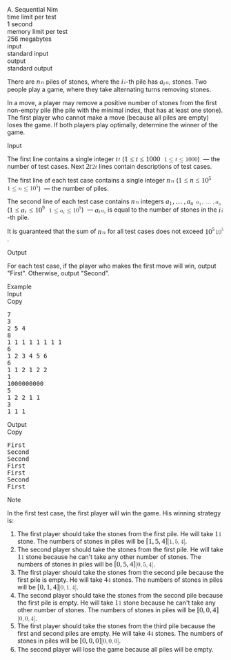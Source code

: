 <div class="header"><div class="title">A. Sequential Nim</div><div class="time-limit"><div class="property-title">time limit per test</div>1 second</div><div class="memory-limit"><div class="property-title">memory limit per test</div>256 megabytes</div><div class="input-file"><div class="property-title">input</div>standard input</div><div class="output-file"><div class="property-title">output</div>standard output</div></div><div><p>There are <span class="MathJax_Preview" style="color: inherit; --darkreader-inline-color: inherit;" data-darkreader-inline-color=""></span><span class="MathJax" id="MathJax-Element-1-Frame" tabindex="0" style="position: relative;" data-mathml="<math xmlns=&quot;http://www.w3.org/1998/Math/MathML&quot;><mi>n</mi></math>" role="presentation"><nobr aria-hidden="true"><span class="math" id="MathJax-Span-1" style="width: 0.723em; display: inline-block;"><span style="display: inline-block; position: relative; width: 0.6em; height: 0px; font-size: 119%;"><span style="position: absolute; clip: rect(1.599em, 1000.58em, 2.412em, -1000em); top: -2.221em; left: 0em;"><span class="mrow" id="MathJax-Span-2"><span class="mi" id="MathJax-Span-3" style="font-family: MathJax_Math; font-style: italic;">n</span></span><span style="display: inline-block; width: 0px; height: 2.221em;"></span></span></span><span style="display: inline-block; overflow: hidden; vertical-align: -0.085em; border-left: 0px solid; width: 0px; height: 0.682em; --darkreader-inline-border-left: currentcolor;" data-darkreader-inline-border-left=""></span></span></nobr><span class="MJX_Assistive_MathML" role="presentation"><math xmlns="http://www.w3.org/1998/Math/MathML"><mi>n</mi></math></span></span><script type="math/tex" id="MathJax-Element-1">n</script> piles of stones, where the <span class="MathJax_Preview" style="color: inherit; --darkreader-inline-color: inherit;" data-darkreader-inline-color=""></span><span class="MathJax" id="MathJax-Element-2-Frame" tabindex="0" style="position: relative;" data-mathml="<math xmlns=&quot;http://www.w3.org/1998/Math/MathML&quot;><mi>i</mi></math>" role="presentation"><nobr aria-hidden="true"><span class="math" id="MathJax-Span-4" style="width: 0.423em; display: inline-block;"><span style="display: inline-block; position: relative; width: 0.36em; height: 0px; font-size: 119%;"><span style="position: absolute; clip: rect(1.38em, 1000.32em, 2.412em, -1000em); top: -2.221em; left: 0em;"><span class="mrow" id="MathJax-Span-5"><span class="mi" id="MathJax-Span-6" style="font-family: MathJax_Math; font-style: italic;">i</span></span><span style="display: inline-block; width: 0px; height: 2.221em;"></span></span></span><span style="display: inline-block; overflow: hidden; vertical-align: -0.085em; border-left: 0px solid; width: 0px; height: 0.943em; --darkreader-inline-border-left: currentcolor;" data-darkreader-inline-border-left=""></span></span></nobr><span class="MJX_Assistive_MathML" role="presentation"><math xmlns="http://www.w3.org/1998/Math/MathML"><mi>i</mi></math></span></span><script type="math/tex" id="MathJax-Element-2">i</script>-th pile has <span class="MathJax_Preview" style="color: inherit; --darkreader-inline-color: inherit;" data-darkreader-inline-color=""></span><span class="MathJax" id="MathJax-Element-3-Frame" tabindex="0" style="position: relative;" data-mathml="<math xmlns=&quot;http://www.w3.org/1998/Math/MathML&quot;><msub><mi>a</mi><mi>i</mi></msub></math>" role="presentation"><nobr aria-hidden="true"><span class="math" id="MathJax-Span-7" style="width: 1.023em; display: inline-block;"><span style="display: inline-block; position: relative; width: 0.84em; height: 0px; font-size: 119%;"><span style="position: absolute; clip: rect(1.6em, 1000.84em, 2.559em, -1000em); top: -2.221em; left: 0em;"><span class="mrow" id="MathJax-Span-8"><span class="msubsup" id="MathJax-Span-9"><span style="display: inline-block; position: relative; width: 0.848em; height: 0px;"><span style="position: absolute; clip: rect(3.401em, 1000.51em, 4.212em, -1000em); top: -4.022em; left: 0em;"><span class="mi" id="MathJax-Span-10" style="font-family: MathJax_Math; font-style: italic;">a</span><span style="display: inline-block; width: 0px; height: 4.022em;"></span></span><span style="position: absolute; top: -3.872em; left: 0.529em;"><span class="mi" id="MathJax-Span-11" style="font-size: 70.7%; font-family: MathJax_Math; font-style: italic;">i</span><span style="display: inline-block; width: 0px; height: 4.022em;"></span></span></span></span></span><span style="display: inline-block; width: 0px; height: 2.221em;"></span></span></span><span style="display: inline-block; overflow: hidden; vertical-align: -0.259em; border-left: 0px solid; width: 0px; height: 0.855em; --darkreader-inline-border-left: currentcolor;" data-darkreader-inline-border-left=""></span></span></nobr><span class="MJX_Assistive_MathML" role="presentation"><math xmlns="http://www.w3.org/1998/Math/MathML"><msub><mi>a</mi><mi>i</mi></msub></math></span></span><script type="math/tex" id="MathJax-Element-3">a_i</script> stones. Two people play a game, where they take alternating turns removing stones.</p><p>In a move, a player may remove a positive number of stones from the <span class="tex-font-style-bf">first non-empty pile</span> (the pile with the minimal index, that has at least one stone). The first player who cannot make a move (because all piles are empty) loses the game. If both players play optimally, determine the winner of the game.</p></div><div class="input-specification"><div class="section-title">Input</div><p>The first line contains a single integer <span class="MathJax_Preview" style="color: inherit; --darkreader-inline-color: inherit;" data-darkreader-inline-color=""></span><span class="MathJax" id="MathJax-Element-4-Frame" tabindex="0" style="position: relative;" data-mathml="<math xmlns=&quot;http://www.w3.org/1998/Math/MathML&quot;><mi>t</mi></math>" role="presentation"><nobr aria-hidden="true"><span class="math" id="MathJax-Span-12" style="width: 0.423em; display: inline-block;"><span style="display: inline-block; position: relative; width: 0.36em; height: 0px; font-size: 119%;"><span style="position: absolute; clip: rect(1.415em, 1000.33em, 2.412em, -1000em); top: -2.221em; left: 0em;"><span class="mrow" id="MathJax-Span-13"><span class="mi" id="MathJax-Span-14" style="font-family: MathJax_Math; font-style: italic;">t</span></span><span style="display: inline-block; width: 0px; height: 2.221em;"></span></span></span><span style="display: inline-block; overflow: hidden; vertical-align: -0.085em; border-left: 0px solid; width: 0px; height: 0.901em; --darkreader-inline-border-left: currentcolor;" data-darkreader-inline-border-left=""></span></span></nobr><span class="MJX_Assistive_MathML" role="presentation"><math xmlns="http://www.w3.org/1998/Math/MathML"><mi>t</mi></math></span></span><script type="math/tex" id="MathJax-Element-4">t</script> (<span class="MathJax_Preview" style="color: inherit; --darkreader-inline-color: inherit;" data-darkreader-inline-color=""></span><span class="MathJax" id="MathJax-Element-5-Frame" tabindex="0" style="position: relative;" data-mathml="<math xmlns=&quot;http://www.w3.org/1998/Math/MathML&quot;><mn>1</mn><mo>&amp;#x2264;</mo><mi>t</mi><mo>&amp;#x2264;</mo><mn>1000</mn></math>" role="presentation"><nobr aria-hidden="true"><span class="math" id="MathJax-Span-15" style="width: 6.606em; display: inline-block;"><span style="display: inline-block; position: relative; width: 5.522em; height: 0px; font-size: 119%;"><span style="position: absolute; clip: rect(1.435em, 1005.48em, 2.599em, -1000em); top: -2.281em; left: 0em;"><span class="mrow" id="MathJax-Span-16"><span class="mn" id="MathJax-Span-17" style="font-family: MathJax_Main;">1</span><span class="mo" id="MathJax-Span-18" style="font-family: MathJax_Main; padding-left: 0.278em;">≤</span><span class="mi" id="MathJax-Span-19" style="font-family: MathJax_Math; font-style: italic; padding-left: 0.278em;">t</span><span class="mo" id="MathJax-Span-20" style="font-family: MathJax_Main; padding-left: 0.278em;">≤</span><span class="mn" id="MathJax-Span-21" style="font-family: MathJax_Main; padding-left: 0.278em;">1000</span></span><span style="display: inline-block; width: 0px; height: 2.281em;"></span></span></span><span style="display: inline-block; overflow: hidden; vertical-align: -0.236em; border-left: 0px solid; width: 0px; height: 1.1em; --darkreader-inline-border-left: currentcolor;" data-darkreader-inline-border-left=""></span></span></nobr><span class="MJX_Assistive_MathML" role="presentation"><math xmlns="http://www.w3.org/1998/Math/MathML"><mn>1</mn><mo>≤</mo><mi>t</mi><mo>≤</mo><mn>1000</mn></math></span></span><script type="math/tex" id="MathJax-Element-5">1\le t\le 1000</script>) &nbsp;— the number of test cases. Next <span class="MathJax_Preview" style="color: inherit; --darkreader-inline-color: inherit;" data-darkreader-inline-color=""></span><span class="MathJax" id="MathJax-Element-6-Frame" tabindex="0" style="position: relative;" data-mathml="<math xmlns=&quot;http://www.w3.org/1998/Math/MathML&quot;><mn>2</mn><mi>t</mi></math>" role="presentation"><nobr aria-hidden="true"><span class="math" id="MathJax-Span-22" style="width: 1.023em; display: inline-block;"><span style="display: inline-block; position: relative; width: 0.84em; height: 0px; font-size: 119%;"><span style="position: absolute; clip: rect(1.435em, 1000.81em, 2.472em, -1000em); top: -2.281em; left: 0em;"><span class="mrow" id="MathJax-Span-23"><span class="mn" id="MathJax-Span-24" style="font-family: MathJax_Main;">2</span><span class="mi" id="MathJax-Span-25" style="font-family: MathJax_Math; font-style: italic;">t</span></span><span style="display: inline-block; width: 0px; height: 2.281em;"></span></span></span><span style="display: inline-block; overflow: hidden; vertical-align: -0.085em; border-left: 0px solid; width: 0px; height: 0.948em; --darkreader-inline-border-left: currentcolor;" data-darkreader-inline-border-left=""></span></span></nobr><span class="MJX_Assistive_MathML" role="presentation"><math xmlns="http://www.w3.org/1998/Math/MathML"><mn>2</mn><mi>t</mi></math></span></span><script type="math/tex" id="MathJax-Element-6">2t</script> lines contain descriptions of test cases.</p><p>The first line of each test case contains a single integer <span class="MathJax_Preview" style="color: inherit; --darkreader-inline-color: inherit;" data-darkreader-inline-color=""></span><span class="MathJax" id="MathJax-Element-7-Frame" tabindex="0" style="position: relative;" data-mathml="<math xmlns=&quot;http://www.w3.org/1998/Math/MathML&quot;><mi>n</mi></math>" role="presentation"><nobr aria-hidden="true"><span class="math" id="MathJax-Span-26" style="width: 0.723em; display: inline-block;"><span style="display: inline-block; position: relative; width: 0.6em; height: 0px; font-size: 119%;"><span style="position: absolute; clip: rect(1.599em, 1000.58em, 2.412em, -1000em); top: -2.221em; left: 0em;"><span class="mrow" id="MathJax-Span-27"><span class="mi" id="MathJax-Span-28" style="font-family: MathJax_Math; font-style: italic;">n</span></span><span style="display: inline-block; width: 0px; height: 2.221em;"></span></span></span><span style="display: inline-block; overflow: hidden; vertical-align: -0.085em; border-left: 0px solid; width: 0px; height: 0.682em; --darkreader-inline-border-left: currentcolor;" data-darkreader-inline-border-left=""></span></span></nobr><span class="MJX_Assistive_MathML" role="presentation"><math xmlns="http://www.w3.org/1998/Math/MathML"><mi>n</mi></math></span></span><script type="math/tex" id="MathJax-Element-7">n</script> (<span class="MathJax_Preview" style="color: inherit; --darkreader-inline-color: inherit;" data-darkreader-inline-color=""></span><span class="MathJax" id="MathJax-Element-8-Frame" tabindex="0" style="position: relative;" data-mathml="<math xmlns=&quot;http://www.w3.org/1998/Math/MathML&quot;><mn>1</mn><mo>&amp;#x2264;</mo><mi>n</mi><mo>&amp;#x2264;</mo><msup><mn>10</mn><mn>5</mn></msup></math>" role="presentation"><nobr aria-hidden="true"><span class="math" id="MathJax-Span-29" style="width: 6.245em; display: inline-block;"><span style="display: inline-block; position: relative; width: 5.222em; height: 0px; font-size: 119%;"><span style="position: absolute; clip: rect(1.237em, 1005.22em, 2.599em, -1000em); top: -2.281em; left: 0em;"><span class="mrow" id="MathJax-Span-30"><span class="mn" id="MathJax-Span-31" style="font-family: MathJax_Main;">1</span><span class="mo" id="MathJax-Span-32" style="font-family: MathJax_Main; padding-left: 0.278em;">≤</span><span class="mi" id="MathJax-Span-33" style="font-family: MathJax_Math; font-style: italic; padding-left: 0.278em;">n</span><span class="mo" id="MathJax-Span-34" style="font-family: MathJax_Main; padding-left: 0.278em;">≤</span><span class="msubsup" id="MathJax-Span-35" style="padding-left: 0.278em;"><span style="display: inline-block; position: relative; width: 1.429em; height: 0px;"><span style="position: absolute; clip: rect(3.176em, 1000.96em, 4.224em, -1000em); top: -4.022em; left: 0em;"><span class="mn" id="MathJax-Span-36" style="font-family: MathJax_Main;">10</span><span style="display: inline-block; width: 0px; height: 4.022em;"></span></span><span style="position: absolute; top: -4.415em; left: 1em;"><span class="mn" id="MathJax-Span-37" style="font-size: 70.7%; font-family: MathJax_Main;">5</span><span style="display: inline-block; width: 0px; height: 4.022em;"></span></span></span></span></span><span style="display: inline-block; width: 0px; height: 2.281em;"></span></span></span><span style="display: inline-block; overflow: hidden; vertical-align: -0.236em; border-left: 0px solid; width: 0px; height: 1.335em; --darkreader-inline-border-left: currentcolor;" data-darkreader-inline-border-left=""></span></span></nobr><span class="MJX_Assistive_MathML" role="presentation"><math xmlns="http://www.w3.org/1998/Math/MathML"><mn>1</mn><mo>≤</mo><mi>n</mi><mo>≤</mo><msup><mn>10</mn><mn>5</mn></msup></math></span></span><script type="math/tex" id="MathJax-Element-8">1\le n\le 10^5</script>) &nbsp;— the number of piles.</p><p>The second line of each test case contains <span class="MathJax_Preview" style="color: inherit; --darkreader-inline-color: inherit;" data-darkreader-inline-color=""></span><span class="MathJax" id="MathJax-Element-9-Frame" tabindex="0" style="position: relative;" data-mathml="<math xmlns=&quot;http://www.w3.org/1998/Math/MathML&quot;><mi>n</mi></math>" role="presentation"><nobr aria-hidden="true"><span class="math" id="MathJax-Span-38" style="width: 0.723em; display: inline-block;"><span style="display: inline-block; position: relative; width: 0.6em; height: 0px; font-size: 119%;"><span style="position: absolute; clip: rect(1.599em, 1000.58em, 2.412em, -1000em); top: -2.221em; left: 0em;"><span class="mrow" id="MathJax-Span-39"><span class="mi" id="MathJax-Span-40" style="font-family: MathJax_Math; font-style: italic;">n</span></span><span style="display: inline-block; width: 0px; height: 2.221em;"></span></span></span><span style="display: inline-block; overflow: hidden; vertical-align: -0.085em; border-left: 0px solid; width: 0px; height: 0.682em; --darkreader-inline-border-left: currentcolor;" data-darkreader-inline-border-left=""></span></span></nobr><span class="MJX_Assistive_MathML" role="presentation"><math xmlns="http://www.w3.org/1998/Math/MathML"><mi>n</mi></math></span></span><script type="math/tex" id="MathJax-Element-9">n</script> integers <span class="MathJax_Preview" style="color: inherit; --darkreader-inline-color: inherit;" data-darkreader-inline-color=""></span><span class="MathJax" id="MathJax-Element-10-Frame" tabindex="0" style="position: relative;" data-mathml="<math xmlns=&quot;http://www.w3.org/1998/Math/MathML&quot;><msub><mi>a</mi><mn>1</mn></msub><mo>,</mo><mo>&amp;#x2026;</mo><mo>,</mo><msub><mi>a</mi><mi>n</mi></msub></math>" role="presentation"><nobr aria-hidden="true"><span class="math" id="MathJax-Span-41" style="width: 5.045em; display: inline-block;"><span style="display: inline-block; position: relative; width: 4.202em; height: 0px; font-size: 119%;"><span style="position: absolute; clip: rect(1.66em, 1004.2em, 2.655em, -1000em); top: -2.281em; left: 0em;"><span class="mrow" id="MathJax-Span-42"><span class="msubsup" id="MathJax-Span-43"><span style="display: inline-block; position: relative; width: 0.958em; height: 0px;"><span style="position: absolute; clip: rect(3.401em, 1000.51em, 4.212em, -1000em); top: -4.022em; left: 0em;"><span class="mi" id="MathJax-Span-44" style="font-family: MathJax_Math; font-style: italic;">a</span><span style="display: inline-block; width: 0px; height: 4.022em;"></span></span><span style="position: absolute; top: -3.872em; left: 0.529em;"><span class="mn" id="MathJax-Span-45" style="font-size: 70.7%; font-family: MathJax_Main;">1</span><span style="display: inline-block; width: 0px; height: 4.022em;"></span></span></span></span><span class="mo" id="MathJax-Span-46" style="font-family: MathJax_Main;">,</span><span class="mo" id="MathJax-Span-47" style="font-family: MathJax_Main; padding-left: 0.167em;">…</span><span class="mo" id="MathJax-Span-48" style="font-family: MathJax_Main; padding-left: 0.167em;">,</span><span class="msubsup" id="MathJax-Span-49" style="padding-left: 0.167em;"><span style="display: inline-block; position: relative; width: 1.028em; height: 0px;"><span style="position: absolute; clip: rect(3.401em, 1000.51em, 4.212em, -1000em); top: -4.022em; left: 0em;"><span class="mi" id="MathJax-Span-50" style="font-family: MathJax_Math; font-style: italic;">a</span><span style="display: inline-block; width: 0px; height: 4.022em;"></span></span><span style="position: absolute; top: -3.872em; left: 0.529em;"><span class="mi" id="MathJax-Span-51" style="font-size: 70.7%; font-family: MathJax_Math; font-style: italic;">n</span><span style="display: inline-block; width: 0px; height: 4.022em;"></span></span></span></span></span><span style="display: inline-block; width: 0px; height: 2.281em;"></span></span></span><span style="display: inline-block; overflow: hidden; vertical-align: -0.302em; border-left: 0px solid; width: 0px; height: 0.899em; --darkreader-inline-border-left: currentcolor;" data-darkreader-inline-border-left=""></span></span></nobr><span class="MJX_Assistive_MathML" role="presentation"><math xmlns="http://www.w3.org/1998/Math/MathML"><msub><mi>a</mi><mn>1</mn></msub><mo>,</mo><mo>…</mo><mo>,</mo><msub><mi>a</mi><mi>n</mi></msub></math></span></span><script type="math/tex" id="MathJax-Element-10">a_1,\ldots,a_n</script> (<span class="MathJax_Preview" style="color: inherit; --darkreader-inline-color: inherit;" data-darkreader-inline-color=""></span><span class="MathJax" id="MathJax-Element-11-Frame" tabindex="0" style="position: relative;" data-mathml="<math xmlns=&quot;http://www.w3.org/1998/Math/MathML&quot;><mn>1</mn><mo>&amp;#x2264;</mo><msub><mi>a</mi><mi>i</mi></msub><mo>&amp;#x2264;</mo><msup><mn>10</mn><mn>9</mn></msup></math>" role="presentation"><nobr aria-hidden="true"><span class="math" id="MathJax-Span-52" style="width: 6.546em; display: inline-block;"><span style="display: inline-block; position: relative; width: 5.462em; height: 0px; font-size: 119%;"><span style="position: absolute; clip: rect(1.237em, 1005.46em, 2.619em, -1000em); top: -2.281em; left: 0em;"><span class="mrow" id="MathJax-Span-53"><span class="mn" id="MathJax-Span-54" style="font-family: MathJax_Main;">1</span><span class="mo" id="MathJax-Span-55" style="font-family: MathJax_Main; padding-left: 0.278em;">≤</span><span class="msubsup" id="MathJax-Span-56" style="padding-left: 0.278em;"><span style="display: inline-block; position: relative; width: 0.848em; height: 0px;"><span style="position: absolute; clip: rect(3.401em, 1000.51em, 4.212em, -1000em); top: -4.022em; left: 0em;"><span class="mi" id="MathJax-Span-57" style="font-family: MathJax_Math; font-style: italic;">a</span><span style="display: inline-block; width: 0px; height: 4.022em;"></span></span><span style="position: absolute; top: -3.872em; left: 0.529em;"><span class="mi" id="MathJax-Span-58" style="font-size: 70.7%; font-family: MathJax_Math; font-style: italic;">i</span><span style="display: inline-block; width: 0px; height: 4.022em;"></span></span></span></span><span class="mo" id="MathJax-Span-59" style="font-family: MathJax_Main; padding-left: 0.278em;">≤</span><span class="msubsup" id="MathJax-Span-60" style="padding-left: 0.278em;"><span style="display: inline-block; position: relative; width: 1.429em; height: 0px;"><span style="position: absolute; clip: rect(3.176em, 1000.96em, 4.224em, -1000em); top: -4.022em; left: 0em;"><span class="mn" id="MathJax-Span-61" style="font-family: MathJax_Main;">10</span><span style="display: inline-block; width: 0px; height: 4.022em;"></span></span><span style="position: absolute; top: -4.415em; left: 1em;"><span class="mn" id="MathJax-Span-62" style="font-size: 70.7%; font-family: MathJax_Main;">9</span><span style="display: inline-block; width: 0px; height: 4.022em;"></span></span></span></span></span><span style="display: inline-block; width: 0px; height: 2.281em;"></span></span></span><span style="display: inline-block; overflow: hidden; vertical-align: -0.259em; border-left: 0px solid; width: 0px; height: 1.359em; --darkreader-inline-border-left: currentcolor;" data-darkreader-inline-border-left=""></span></span></nobr><span class="MJX_Assistive_MathML" role="presentation"><math xmlns="http://www.w3.org/1998/Math/MathML"><mn>1</mn><mo>≤</mo><msub><mi>a</mi><mi>i</mi></msub><mo>≤</mo><msup><mn>10</mn><mn>9</mn></msup></math></span></span><script type="math/tex" id="MathJax-Element-11">1\le a_i\le 10^9</script>) &nbsp;— <span class="MathJax_Preview" style="color: inherit; --darkreader-inline-color: inherit;" data-darkreader-inline-color=""></span><span class="MathJax" id="MathJax-Element-12-Frame" tabindex="0" style="position: relative;" data-mathml="<math xmlns=&quot;http://www.w3.org/1998/Math/MathML&quot;><msub><mi>a</mi><mi>i</mi></msub></math>" role="presentation"><nobr aria-hidden="true"><span class="math" id="MathJax-Span-63" style="width: 1.023em; display: inline-block;"><span style="display: inline-block; position: relative; width: 0.84em; height: 0px; font-size: 119%;"><span style="position: absolute; clip: rect(1.6em, 1000.84em, 2.559em, -1000em); top: -2.221em; left: 0em;"><span class="mrow" id="MathJax-Span-64"><span class="msubsup" id="MathJax-Span-65"><span style="display: inline-block; position: relative; width: 0.848em; height: 0px;"><span style="position: absolute; clip: rect(3.401em, 1000.51em, 4.212em, -1000em); top: -4.022em; left: 0em;"><span class="mi" id="MathJax-Span-66" style="font-family: MathJax_Math; font-style: italic;">a</span><span style="display: inline-block; width: 0px; height: 4.022em;"></span></span><span style="position: absolute; top: -3.872em; left: 0.529em;"><span class="mi" id="MathJax-Span-67" style="font-size: 70.7%; font-family: MathJax_Math; font-style: italic;">i</span><span style="display: inline-block; width: 0px; height: 4.022em;"></span></span></span></span></span><span style="display: inline-block; width: 0px; height: 2.221em;"></span></span></span><span style="display: inline-block; overflow: hidden; vertical-align: -0.259em; border-left: 0px solid; width: 0px; height: 0.855em; --darkreader-inline-border-left: currentcolor;" data-darkreader-inline-border-left=""></span></span></nobr><span class="MJX_Assistive_MathML" role="presentation"><math xmlns="http://www.w3.org/1998/Math/MathML"><msub><mi>a</mi><mi>i</mi></msub></math></span></span><script type="math/tex" id="MathJax-Element-12">a_i</script> is equal to the number of stones in the <span class="MathJax_Preview" style="color: inherit; --darkreader-inline-color: inherit;" data-darkreader-inline-color=""></span><span class="MathJax" id="MathJax-Element-13-Frame" tabindex="0" style="position: relative;" data-mathml="<math xmlns=&quot;http://www.w3.org/1998/Math/MathML&quot;><mi>i</mi></math>" role="presentation"><nobr aria-hidden="true"><span class="math" id="MathJax-Span-68" style="width: 0.423em; display: inline-block;"><span style="display: inline-block; position: relative; width: 0.36em; height: 0px; font-size: 119%;"><span style="position: absolute; clip: rect(1.38em, 1000.32em, 2.412em, -1000em); top: -2.221em; left: 0em;"><span class="mrow" id="MathJax-Span-69"><span class="mi" id="MathJax-Span-70" style="font-family: MathJax_Math; font-style: italic;">i</span></span><span style="display: inline-block; width: 0px; height: 2.221em;"></span></span></span><span style="display: inline-block; overflow: hidden; vertical-align: -0.085em; border-left: 0px solid; width: 0px; height: 0.943em; --darkreader-inline-border-left: currentcolor;" data-darkreader-inline-border-left=""></span></span></nobr><span class="MJX_Assistive_MathML" role="presentation"><math xmlns="http://www.w3.org/1998/Math/MathML"><mi>i</mi></math></span></span><script type="math/tex" id="MathJax-Element-13">i</script>-th pile.</p><p>It is guaranteed that the sum of <span class="MathJax_Preview" style="color: inherit; --darkreader-inline-color: inherit;" data-darkreader-inline-color=""></span><span class="MathJax" id="MathJax-Element-14-Frame" tabindex="0" style="position: relative;" data-mathml="<math xmlns=&quot;http://www.w3.org/1998/Math/MathML&quot;><mi>n</mi></math>" role="presentation"><nobr aria-hidden="true"><span class="math" id="MathJax-Span-71" style="width: 0.723em; display: inline-block;"><span style="display: inline-block; position: relative; width: 0.6em; height: 0px; font-size: 119%;"><span style="position: absolute; clip: rect(1.599em, 1000.58em, 2.412em, -1000em); top: -2.221em; left: 0em;"><span class="mrow" id="MathJax-Span-72"><span class="mi" id="MathJax-Span-73" style="font-family: MathJax_Math; font-style: italic;">n</span></span><span style="display: inline-block; width: 0px; height: 2.221em;"></span></span></span><span style="display: inline-block; overflow: hidden; vertical-align: -0.085em; border-left: 0px solid; width: 0px; height: 0.682em; --darkreader-inline-border-left: currentcolor;" data-darkreader-inline-border-left=""></span></span></nobr><span class="MJX_Assistive_MathML" role="presentation"><math xmlns="http://www.w3.org/1998/Math/MathML"><mi>n</mi></math></span></span><script type="math/tex" id="MathJax-Element-14">n</script> for all test cases does not exceed <span class="MathJax_Preview" style="color: inherit; --darkreader-inline-color: inherit;" data-darkreader-inline-color=""></span><span class="MathJax" id="MathJax-Element-15-Frame" tabindex="0" style="position: relative;" data-mathml="<math xmlns=&quot;http://www.w3.org/1998/Math/MathML&quot;><msup><mn>10</mn><mn>5</mn></msup></math>" role="presentation"><nobr aria-hidden="true"><span class="math" id="MathJax-Span-74" style="width: 1.744em; display: inline-block;"><span style="display: inline-block; position: relative; width: 1.441em; height: 0px; font-size: 119%;"><span style="position: absolute; clip: rect(1.177em, 1001.44em, 2.423em, -1000em); top: -2.221em; left: 0em;"><span class="mrow" id="MathJax-Span-75"><span class="msubsup" id="MathJax-Span-76"><span style="display: inline-block; position: relative; width: 1.429em; height: 0px;"><span style="position: absolute; clip: rect(3.176em, 1000.96em, 4.224em, -1000em); top: -4.022em; left: 0em;"><span class="mn" id="MathJax-Span-77" style="font-family: MathJax_Main;">10</span><span style="display: inline-block; width: 0px; height: 4.022em;"></span></span><span style="position: absolute; top: -4.415em; left: 1em;"><span class="mn" id="MathJax-Span-78" style="font-size: 70.7%; font-family: MathJax_Main;">5</span><span style="display: inline-block; width: 0px; height: 4.022em;"></span></span></span></span></span><span style="display: inline-block; width: 0px; height: 2.221em;"></span></span></span><span style="display: inline-block; overflow: hidden; vertical-align: -0.098em; border-left: 0px solid; width: 0px; height: 1.197em; --darkreader-inline-border-left: currentcolor;" data-darkreader-inline-border-left=""></span></span></nobr><span class="MJX_Assistive_MathML" role="presentation"><math xmlns="http://www.w3.org/1998/Math/MathML"><msup><mn>10</mn><mn>5</mn></msup></math></span></span><script type="math/tex" id="MathJax-Element-15">10^5</script>.</p></div><div class="output-specification"><div class="section-title">Output</div><p>For each test case, if the player who makes the first move will win, output "<span class="tex-font-style-tt">First</span>". Otherwise, output "<span class="tex-font-style-tt">Second</span>".</p></div><div class="sample-tests"><div class="section-title">Example</div><div class="sample-test"><div class="input"><div class="title">Input<div title="Copy" data-clipboard-target="#id005235388074834493" id="id0026175547500338603" class="input-output-copier">Copy</div></div><pre id="id005235388074834493">7
3
2 5 4
8
1 1 1 1 1 1 1 1
6
1 2 3 4 5 6
6
1 1 2 1 2 2
1
1000000000
5
1 2 2 1 1
3
1 1 1
</pre></div><div class="output"><div class="title">Output<div title="Copy" data-clipboard-target="#id008723041049119064" id="id007948321854751077" class="input-output-copier">Copy</div></div><pre id="id008723041049119064">First
Second
Second
First
First
Second
First
</pre></div></div></div><div class="note"><div class="section-title">Note</div><p>In the first test case, the first player will win the game. His winning strategy is: </p><ol> <li> The first player should take the stones from the first pile. He will take <span class="MathJax_Preview" style="color: inherit; --darkreader-inline-color: inherit;" data-darkreader-inline-color=""></span><span class="MathJax" id="MathJax-Element-16-Frame" tabindex="0" style="position: relative;" data-mathml="<math xmlns=&quot;http://www.w3.org/1998/Math/MathML&quot;><mn>1</mn></math>" role="presentation"><nobr aria-hidden="true"><span class="math" id="MathJax-Span-79" style="width: 0.603em; display: inline-block;"><span style="display: inline-block; position: relative; width: 0.48em; height: 0px; font-size: 119%;"><span style="position: absolute; clip: rect(1.435em, 1000.41em, 2.461em, -1000em); top: -2.281em; left: 0em;"><span class="mrow" id="MathJax-Span-80"><span class="mn" id="MathJax-Span-81" style="font-family: MathJax_Main;">1</span></span><span style="display: inline-block; width: 0px; height: 2.281em;"></span></span></span><span style="display: inline-block; overflow: hidden; vertical-align: -0.071em; border-left: 0px solid; width: 0px; height: 0.935em; --darkreader-inline-border-left: currentcolor;" data-darkreader-inline-border-left=""></span></span></nobr><span class="MJX_Assistive_MathML" role="presentation"><math xmlns="http://www.w3.org/1998/Math/MathML"><mn>1</mn></math></span></span><script type="math/tex" id="MathJax-Element-16">1</script> stone. The numbers of stones in piles will be <span class="MathJax_Preview" style="color: inherit; --darkreader-inline-color: inherit;" data-darkreader-inline-color=""></span><span class="MathJax" id="MathJax-Element-17-Frame" tabindex="0" style="position: relative;" data-mathml="<math xmlns=&quot;http://www.w3.org/1998/Math/MathML&quot;><mo stretchy=&quot;false&quot;>[</mo><mn>1</mn><mo>,</mo><mn>5</mn><mo>,</mo><mn>4</mn><mo stretchy=&quot;false&quot;>]</mo></math>" role="presentation"><nobr aria-hidden="true"><span class="math" id="MathJax-Span-82" style="width: 3.544em; display: inline-block;"><span style="display: inline-block; position: relative; width: 2.941em; height: 0px; font-size: 119%;"><span style="position: absolute; clip: rect(1.351em, 1002.82em, 2.711em, -1000em); top: -2.281em; left: 0em;"><span class="mrow" id="MathJax-Span-83"><span class="mo" id="MathJax-Span-84" style="font-family: MathJax_Main;">[</span><span class="mn" id="MathJax-Span-85" style="font-family: MathJax_Main;">1</span><span class="mo" id="MathJax-Span-86" style="font-family: MathJax_Main;">,</span><span class="mn" id="MathJax-Span-87" style="font-family: MathJax_Main; padding-left: 0.167em;">5</span><span class="mo" id="MathJax-Span-88" style="font-family: MathJax_Main;">,</span><span class="mn" id="MathJax-Span-89" style="font-family: MathJax_Main; padding-left: 0.167em;">4</span><span class="mo" id="MathJax-Span-90" style="font-family: MathJax_Main;">]</span></span><span style="display: inline-block; width: 0px; height: 2.281em;"></span></span></span><span style="display: inline-block; overflow: hidden; vertical-align: -0.369em; border-left: 0px solid; width: 0px; height: 1.333em; --darkreader-inline-border-left: currentcolor;" data-darkreader-inline-border-left=""></span></span></nobr><span class="MJX_Assistive_MathML" role="presentation"><math xmlns="http://www.w3.org/1998/Math/MathML"><mo stretchy="false">[</mo><mn>1</mn><mo>,</mo><mn>5</mn><mo>,</mo><mn>4</mn><mo stretchy="false">]</mo></math></span></span><script type="math/tex" id="MathJax-Element-17">[1, 5, 4]</script>. </li><li> The second player should take the stones from the first pile. He will take <span class="MathJax_Preview" style="color: inherit; --darkreader-inline-color: inherit;" data-darkreader-inline-color=""></span><span class="MathJax" id="MathJax-Element-18-Frame" tabindex="0" style="position: relative;" data-mathml="<math xmlns=&quot;http://www.w3.org/1998/Math/MathML&quot;><mn>1</mn></math>" role="presentation"><nobr aria-hidden="true"><span class="math" id="MathJax-Span-91" style="width: 0.603em; display: inline-block;"><span style="display: inline-block; position: relative; width: 0.48em; height: 0px; font-size: 119%;"><span style="position: absolute; clip: rect(1.435em, 1000.41em, 2.461em, -1000em); top: -2.281em; left: 0em;"><span class="mrow" id="MathJax-Span-92"><span class="mn" id="MathJax-Span-93" style="font-family: MathJax_Main;">1</span></span><span style="display: inline-block; width: 0px; height: 2.281em;"></span></span></span><span style="display: inline-block; overflow: hidden; vertical-align: -0.071em; border-left: 0px solid; width: 0px; height: 0.935em; --darkreader-inline-border-left: currentcolor;" data-darkreader-inline-border-left=""></span></span></nobr><span class="MJX_Assistive_MathML" role="presentation"><math xmlns="http://www.w3.org/1998/Math/MathML"><mn>1</mn></math></span></span><script type="math/tex" id="MathJax-Element-18">1</script> stone because he can't take any other number of stones. The numbers of stones in piles will be <span class="MathJax_Preview" style="color: inherit; --darkreader-inline-color: inherit;" data-darkreader-inline-color=""></span><span class="MathJax" id="MathJax-Element-19-Frame" tabindex="0" style="position: relative;" data-mathml="<math xmlns=&quot;http://www.w3.org/1998/Math/MathML&quot;><mo stretchy=&quot;false&quot;>[</mo><mn>0</mn><mo>,</mo><mn>5</mn><mo>,</mo><mn>4</mn><mo stretchy=&quot;false&quot;>]</mo></math>" role="presentation"><nobr aria-hidden="true"><span class="math" id="MathJax-Span-94" style="width: 3.544em; display: inline-block;"><span style="display: inline-block; position: relative; width: 2.941em; height: 0px; font-size: 119%;"><span style="position: absolute; clip: rect(1.351em, 1002.82em, 2.711em, -1000em); top: -2.281em; left: 0em;"><span class="mrow" id="MathJax-Span-95"><span class="mo" id="MathJax-Span-96" style="font-family: MathJax_Main;">[</span><span class="mn" id="MathJax-Span-97" style="font-family: MathJax_Main;">0</span><span class="mo" id="MathJax-Span-98" style="font-family: MathJax_Main;">,</span><span class="mn" id="MathJax-Span-99" style="font-family: MathJax_Main; padding-left: 0.167em;">5</span><span class="mo" id="MathJax-Span-100" style="font-family: MathJax_Main;">,</span><span class="mn" id="MathJax-Span-101" style="font-family: MathJax_Main; padding-left: 0.167em;">4</span><span class="mo" id="MathJax-Span-102" style="font-family: MathJax_Main;">]</span></span><span style="display: inline-block; width: 0px; height: 2.281em;"></span></span></span><span style="display: inline-block; overflow: hidden; vertical-align: -0.369em; border-left: 0px solid; width: 0px; height: 1.333em; --darkreader-inline-border-left: currentcolor;" data-darkreader-inline-border-left=""></span></span></nobr><span class="MJX_Assistive_MathML" role="presentation"><math xmlns="http://www.w3.org/1998/Math/MathML"><mo stretchy="false">[</mo><mn>0</mn><mo>,</mo><mn>5</mn><mo>,</mo><mn>4</mn><mo stretchy="false">]</mo></math></span></span><script type="math/tex" id="MathJax-Element-19">[0, 5, 4]</script>. </li><li> The first player should take the stones from the second pile because the first pile is empty. He will take <span class="MathJax_Preview" style="color: inherit; --darkreader-inline-color: inherit;" data-darkreader-inline-color=""></span><span class="MathJax" id="MathJax-Element-20-Frame" tabindex="0" style="position: relative;" data-mathml="<math xmlns=&quot;http://www.w3.org/1998/Math/MathML&quot;><mn>4</mn></math>" role="presentation"><nobr aria-hidden="true"><span class="math" id="MathJax-Span-103" style="width: 0.603em; display: inline-block;"><span style="display: inline-block; position: relative; width: 0.48em; height: 0px; font-size: 119%;"><span style="position: absolute; clip: rect(1.424em, 1000.45em, 2.461em, -1000em); top: -2.281em; left: 0em;"><span class="mrow" id="MathJax-Span-104"><span class="mn" id="MathJax-Span-105" style="font-family: MathJax_Main;">4</span></span><span style="display: inline-block; width: 0px; height: 2.281em;"></span></span></span><span style="display: inline-block; overflow: hidden; vertical-align: -0.071em; border-left: 0px solid; width: 0px; height: 0.948em; --darkreader-inline-border-left: currentcolor;" data-darkreader-inline-border-left=""></span></span></nobr><span class="MJX_Assistive_MathML" role="presentation"><math xmlns="http://www.w3.org/1998/Math/MathML"><mn>4</mn></math></span></span><script type="math/tex" id="MathJax-Element-20">4</script> stones. The numbers of stones in piles will be <span class="MathJax_Preview" style="color: inherit; --darkreader-inline-color: inherit;" data-darkreader-inline-color=""></span><span class="MathJax" id="MathJax-Element-21-Frame" tabindex="0" style="position: relative;" data-mathml="<math xmlns=&quot;http://www.w3.org/1998/Math/MathML&quot;><mo stretchy=&quot;false&quot;>[</mo><mn>0</mn><mo>,</mo><mn>1</mn><mo>,</mo><mn>4</mn><mo stretchy=&quot;false&quot;>]</mo></math>" role="presentation"><nobr aria-hidden="true"><span class="math" id="MathJax-Span-106" style="width: 3.544em; display: inline-block;"><span style="display: inline-block; position: relative; width: 2.941em; height: 0px; font-size: 119%;"><span style="position: absolute; clip: rect(1.351em, 1002.82em, 2.711em, -1000em); top: -2.281em; left: 0em;"><span class="mrow" id="MathJax-Span-107"><span class="mo" id="MathJax-Span-108" style="font-family: MathJax_Main;">[</span><span class="mn" id="MathJax-Span-109" style="font-family: MathJax_Main;">0</span><span class="mo" id="MathJax-Span-110" style="font-family: MathJax_Main;">,</span><span class="mn" id="MathJax-Span-111" style="font-family: MathJax_Main; padding-left: 0.167em;">1</span><span class="mo" id="MathJax-Span-112" style="font-family: MathJax_Main;">,</span><span class="mn" id="MathJax-Span-113" style="font-family: MathJax_Main; padding-left: 0.167em;">4</span><span class="mo" id="MathJax-Span-114" style="font-family: MathJax_Main;">]</span></span><span style="display: inline-block; width: 0px; height: 2.281em;"></span></span></span><span style="display: inline-block; overflow: hidden; vertical-align: -0.369em; border-left: 0px solid; width: 0px; height: 1.333em; --darkreader-inline-border-left: currentcolor;" data-darkreader-inline-border-left=""></span></span></nobr><span class="MJX_Assistive_MathML" role="presentation"><math xmlns="http://www.w3.org/1998/Math/MathML"><mo stretchy="false">[</mo><mn>0</mn><mo>,</mo><mn>1</mn><mo>,</mo><mn>4</mn><mo stretchy="false">]</mo></math></span></span><script type="math/tex" id="MathJax-Element-21">[0, 1, 4]</script>. </li><li> The second player should take the stones from the second pile because the first pile is empty. He will take <span class="MathJax_Preview" style="color: inherit; --darkreader-inline-color: inherit;" data-darkreader-inline-color=""></span><span class="MathJax" id="MathJax-Element-22-Frame" tabindex="0" style="position: relative;" data-mathml="<math xmlns=&quot;http://www.w3.org/1998/Math/MathML&quot;><mn>1</mn></math>" role="presentation"><nobr aria-hidden="true"><span class="math" id="MathJax-Span-115" style="width: 0.603em; display: inline-block;"><span style="display: inline-block; position: relative; width: 0.48em; height: 0px; font-size: 119%;"><span style="position: absolute; clip: rect(1.435em, 1000.41em, 2.461em, -1000em); top: -2.281em; left: 0em;"><span class="mrow" id="MathJax-Span-116"><span class="mn" id="MathJax-Span-117" style="font-family: MathJax_Main;">1</span></span><span style="display: inline-block; width: 0px; height: 2.281em;"></span></span></span><span style="display: inline-block; overflow: hidden; vertical-align: -0.071em; border-left: 0px solid; width: 0px; height: 0.935em; --darkreader-inline-border-left: currentcolor;" data-darkreader-inline-border-left=""></span></span></nobr><span class="MJX_Assistive_MathML" role="presentation"><math xmlns="http://www.w3.org/1998/Math/MathML"><mn>1</mn></math></span></span><script type="math/tex" id="MathJax-Element-22">1</script> stone because he can't take any other number of stones. The numbers of stones in piles will be <span class="MathJax_Preview" style="color: inherit; --darkreader-inline-color: inherit;" data-darkreader-inline-color=""></span><span class="MathJax" id="MathJax-Element-23-Frame" tabindex="0" style="position: relative;" data-mathml="<math xmlns=&quot;http://www.w3.org/1998/Math/MathML&quot;><mo stretchy=&quot;false&quot;>[</mo><mn>0</mn><mo>,</mo><mn>0</mn><mo>,</mo><mn>4</mn><mo stretchy=&quot;false&quot;>]</mo></math>" role="presentation"><nobr aria-hidden="true"><span class="math" id="MathJax-Span-118" style="width: 3.544em; display: inline-block;"><span style="display: inline-block; position: relative; width: 2.941em; height: 0px; font-size: 119%;"><span style="position: absolute; clip: rect(1.351em, 1002.82em, 2.711em, -1000em); top: -2.281em; left: 0em;"><span class="mrow" id="MathJax-Span-119"><span class="mo" id="MathJax-Span-120" style="font-family: MathJax_Main;">[</span><span class="mn" id="MathJax-Span-121" style="font-family: MathJax_Main;">0</span><span class="mo" id="MathJax-Span-122" style="font-family: MathJax_Main;">,</span><span class="mn" id="MathJax-Span-123" style="font-family: MathJax_Main; padding-left: 0.167em;">0</span><span class="mo" id="MathJax-Span-124" style="font-family: MathJax_Main;">,</span><span class="mn" id="MathJax-Span-125" style="font-family: MathJax_Main; padding-left: 0.167em;">4</span><span class="mo" id="MathJax-Span-126" style="font-family: MathJax_Main;">]</span></span><span style="display: inline-block; width: 0px; height: 2.281em;"></span></span></span><span style="display: inline-block; overflow: hidden; vertical-align: -0.369em; border-left: 0px solid; width: 0px; height: 1.333em; --darkreader-inline-border-left: currentcolor;" data-darkreader-inline-border-left=""></span></span></nobr><span class="MJX_Assistive_MathML" role="presentation"><math xmlns="http://www.w3.org/1998/Math/MathML"><mo stretchy="false">[</mo><mn>0</mn><mo>,</mo><mn>0</mn><mo>,</mo><mn>4</mn><mo stretchy="false">]</mo></math></span></span><script type="math/tex" id="MathJax-Element-23">[0, 0, 4]</script>. </li><li> The first player should take the stones from the third pile because the first and second piles are empty. He will take <span class="MathJax_Preview" style="color: inherit; --darkreader-inline-color: inherit;" data-darkreader-inline-color=""></span><span class="MathJax" id="MathJax-Element-24-Frame" tabindex="0" style="position: relative;" data-mathml="<math xmlns=&quot;http://www.w3.org/1998/Math/MathML&quot;><mn>4</mn></math>" role="presentation"><nobr aria-hidden="true"><span class="math" id="MathJax-Span-127" style="width: 0.603em; display: inline-block;"><span style="display: inline-block; position: relative; width: 0.48em; height: 0px; font-size: 119%;"><span style="position: absolute; clip: rect(1.424em, 1000.45em, 2.461em, -1000em); top: -2.281em; left: 0em;"><span class="mrow" id="MathJax-Span-128"><span class="mn" id="MathJax-Span-129" style="font-family: MathJax_Main;">4</span></span><span style="display: inline-block; width: 0px; height: 2.281em;"></span></span></span><span style="display: inline-block; overflow: hidden; vertical-align: -0.071em; border-left: 0px solid; width: 0px; height: 0.948em; --darkreader-inline-border-left: currentcolor;" data-darkreader-inline-border-left=""></span></span></nobr><span class="MJX_Assistive_MathML" role="presentation"><math xmlns="http://www.w3.org/1998/Math/MathML"><mn>4</mn></math></span></span><script type="math/tex" id="MathJax-Element-24">4</script> stones. The numbers of stones in piles will be <span class="MathJax_Preview" style="color: inherit; --darkreader-inline-color: inherit;" data-darkreader-inline-color=""></span><span class="MathJax" id="MathJax-Element-25-Frame" tabindex="0" style="position: relative;" data-mathml="<math xmlns=&quot;http://www.w3.org/1998/Math/MathML&quot;><mo stretchy=&quot;false&quot;>[</mo><mn>0</mn><mo>,</mo><mn>0</mn><mo>,</mo><mn>0</mn><mo stretchy=&quot;false&quot;>]</mo></math>" role="presentation"><nobr aria-hidden="true"><span class="math" id="MathJax-Span-130" style="width: 3.544em; display: inline-block;"><span style="display: inline-block; position: relative; width: 2.941em; height: 0px; font-size: 119%;"><span style="position: absolute; clip: rect(1.351em, 1002.82em, 2.711em, -1000em); top: -2.281em; left: 0em;"><span class="mrow" id="MathJax-Span-131"><span class="mo" id="MathJax-Span-132" style="font-family: MathJax_Main;">[</span><span class="mn" id="MathJax-Span-133" style="font-family: MathJax_Main;">0</span><span class="mo" id="MathJax-Span-134" style="font-family: MathJax_Main;">,</span><span class="mn" id="MathJax-Span-135" style="font-family: MathJax_Main; padding-left: 0.167em;">0</span><span class="mo" id="MathJax-Span-136" style="font-family: MathJax_Main;">,</span><span class="mn" id="MathJax-Span-137" style="font-family: MathJax_Main; padding-left: 0.167em;">0</span><span class="mo" id="MathJax-Span-138" style="font-family: MathJax_Main;">]</span></span><span style="display: inline-block; width: 0px; height: 2.281em;"></span></span></span><span style="display: inline-block; overflow: hidden; vertical-align: -0.369em; border-left: 0px solid; width: 0px; height: 1.333em; --darkreader-inline-border-left: currentcolor;" data-darkreader-inline-border-left=""></span></span></nobr><span class="MJX_Assistive_MathML" role="presentation"><math xmlns="http://www.w3.org/1998/Math/MathML"><mo stretchy="false">[</mo><mn>0</mn><mo>,</mo><mn>0</mn><mo>,</mo><mn>0</mn><mo stretchy="false">]</mo></math></span></span><script type="math/tex" id="MathJax-Element-25">[0, 0, 0]</script>. </li><li> The second player will lose the game because all piles will be empty. </li></ol></div>